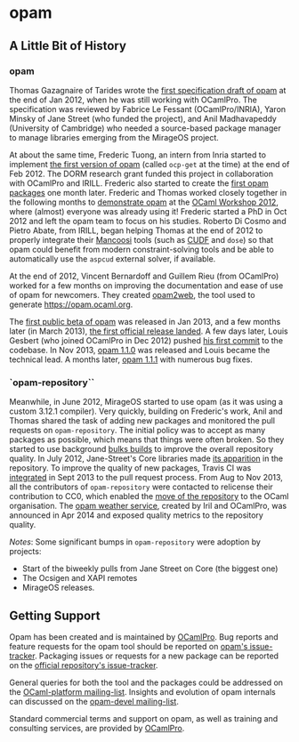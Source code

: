 # opam

## A Little Bit of History

### opam

Thomas Gazagnaire of Tarides wrote the [first specification draft of opam](https://github.com/ocaml/opam/blob/30598a59c98554057ce2beda80f0d31474b94150/specs/roadmap.pdf?raw=true) at the end of Jan 2012, when he was still working with OCamlPro. The specification was reviewed by Fabrice Le Fessant (OCamlPro/INRIA), Yaron Minsky of Jane Street (who funded the project), and Anil Madhavapeddy (University of Cambridge) who needed a source-based package manager to manage libraries emerging from the MirageOS project.

At about the same time, Frederic Tuong, an intern from Inria started to implement [the first version of opam](https://github.com/ocaml/opam/commits/master?page=112)
(called `ocp-get` at the time) at the end of Feb 2012. The DORM research grant funded this project in collaboration with OCamlPro and IRILL. Frederic also started to create the
[first opam packages](https://github.com/ocaml/opam-repository/commits/master?page=200) 
one month later. Frederic and Thomas worked
closely together in the following months to [demonstrate opam](https://www.youtube.com/watch?v=ivLqeRZJTGs) at the
[OCaml Workshop 2012](http://oud.ocaml.org/2012/), where (almost) everyone was already using it!
Frederic started a PhD in Oct 2012 and left the opam team to focus on his studies. Roberto Di
Cosmo and Pietro Abate, from IRILL, began helping Thomas at the end of 2012 to properly integrate their [Mancoosi](http://www.mancoosi.org/) tools (such as [CUDF](http://www.mancoosi.org/cudf/) and `dose`) so that opam could benefit from modern constraint-solving tools and be able to automatically use the
`aspcud` external solver, if available.

At the end of 2012, Vincent Bernardoff and Guillem Rieu (from OCamlPro) worked for a few months on improving the documentation and ease of use of opam for newcomers. They created [opam2web](https://github.com/ocaml/opam2web), the tool used to generate https://opam.ocaml.org.

The [first public beta of opam](http://www.ocamlpro.com/blog/2013/01/17/opam-beta.html)
 was released in Jan 2013, and a few
months later (in March 2013), [the first official release landed](http://www.ocamlpro.com/blog/2013/03/14/opam-1.0.0.html).
A few days later, Louis Gesbert (who joined OCamlPro in Dec 2012)
pushed [his first commit](https://github.com/ocaml/opam/commit/c56cf5e1e244cee9f707da8b682996bbc5dd31ff)
to the codebase. In Nov 2013,
[opam 1.1.0](https://opam.ocaml.org/blog/opam-1-1-0-released/) was released and Louis became the
technical lead. A months later, [opam 1.1.1](https://opam.ocaml.org/blog/opam-1-1-1-released/) with numerous bug fixes.

### `opam-repository``

Meanwhile, in June 2012, MirageOS started to use opam (as it was using a
custom 3.12.1 compiler). Very quickly, building on Frederic's work, Anil and Thomas shared the task
of adding new packages and monitored the pull requests on
`opam-repository`. The initial policy was to accept as many packages as
possible, which means that things were often broken. So they started
to use background [bulks builds](https://github.com/avsm/opam-bulk-logs)
 to improve the overall repository
quality. In July 2012, Jane-Street's Core libraries made [its
apparition](https://github.com/ocaml/opam-repository/commit/bad688d0f49f6c750525b0047b336eb8606e419d)
 in the repository. To improve the quality of new
packages, Travis CI was [integrated](https://github.com/ocaml/opam-repository/commit/2671cb1e968e084c13989762ea43fc1a5b4703d7) in Sept 2013 to the pull request
process. From Aug to Nov 2013, all the contributors of `opam-repository`
were contacted to relicense their contribution to CC0, which enabled the
[move of the repository](https://github.com/ocaml/opam-repository/issues/955)
to the OCaml organisation. The [opam
weather service](http://ows.irill.org/),
created by Iril and OCamlPro, was announced in
Apr 2014 and exposed quality metrics to the repository quality.

*Notes*: Some significant bumps in `opam-repository` were adoption by projects: 
- Start of the biweekly pulls from Jane Street on Core (the biggest one)
- The Ocsigen and XAPI remotes
- MirageOS releases.

## Getting Support

Opam has been created and is maintained by [OCamlPro](http://www.ocamlpro.com/). Bug reports and feature requests for the opam tool should be reported on [opam's issue-tracker](https://github.com/ocaml/opam/issues). Packaging issues or requests for a new package can be reported on the [official repository's issue-tracker](https://github.com/ocaml/opam-repository/issues).

General queries for both the tool and the packages could be addressed on the [OCaml-platform mailing-list](http://lists.ocaml.org/listinfo/platform). Insights and evolution of opam internals can discussed on the [opam-devel mailing-list](http://lists.ocaml.org/listinfo/opam-devel).

Standard commercial terms and support on opam, as well as training and consulting services, are provided by [OCamlPro](http://www.ocamlpro.com/).
